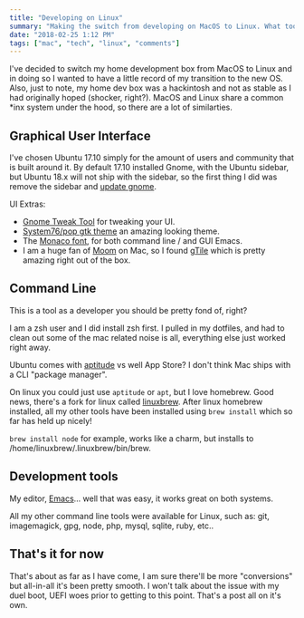 ```yaml
---
title: "Developing on Linux"
summary: "Making the switch from developing on MacOS to Linux. What tools are the same, what tools are different?"
date: "2018-02-25 1:12 PM"
tags: ["mac", "tech", "linux", "comments"]
---
```


I've decided to switch my home development box from MacOS to Linux and in doing so I wanted to have a little record of
my transition to the new OS. Also, just to note, my home dev box was a hackintosh and not as stable as I had originally hoped (shocker, right?).
MacOS and Linux share a common *inx system under the hood, so there are a lot of similarties.

## Graphical User Interface

I've chosen Ubuntu 17.10 simply for the amount of users and community that is built around it. By default
17.10 installed Gnome, with the Ubuntu sidebar, but Ubuntu 18.x will not ship with the sidebar, so the first
thing I did was remove the sidebar and [update gnome](https://www.omgubuntu.co.uk/2017/10/install-vanilla-gnome-shell-ubuntu-17-10).

UI Extras:

  - [Gnome Tweak Tool](https://launchpad.net/gnome-tweaks) for tweaking your UI.
  - [System76/pop gtk theme](https://github.com/pop-os/gtk-theme) an amazing looking theme.
  - The [Monaco font](https://github.com/hbin/top-programming-fonts/raw/master/Monaco-Linux.ttf), for both command line / and GUI Emacs.
  - I am a huge fan of [Moom](https://manytricks.com/moom) on Mac, so I found [gTile](https://extensions.gnome.org/extension/28/gtile/) which is pretty amazing right out of the box.

## Command Line

This is a tool as a developer you should be pretty fond of, right?

I am a zsh user and I did install zsh first. I pulled in my dotfiles, and had to clean out some of the mac related noise is all, everything else just worked right away.

Ubuntu comes with [aptitude](https://wiki.debian.org/Aptitude) vs well App Store? I don't think Mac ships with a CLI "package manager".

On linux you could just use `aptitude` or `apt`, but I love homebrew. Good news, there's a fork for linux called [linuxbrew](http://linuxbrew.sh/).
After linux homebrew installed, all my other tools have been installed using `brew install` which so far has held up nicely!

`brew install node` for example, works like a charm, but installs to /home/linuxbrew/.linuxbrew/bin/brew.

## Development tools

My editor, [Emacs](https://www.gnu.org/software/emacs)... well that was easy, it works great on both systems.

All my other command line tools were available for Linux, such as: git, imagemagick, gpg, node, php, mysql, sqlite, ruby, etc..

## That's it for now

That's about as far as I have come, I am sure there'll be more "conversions" but all-in-all it's been pretty smooth.
I won't talk about the issue with my duel boot, UEFI woes prior to getting to this point. That's a post all on it's own.
